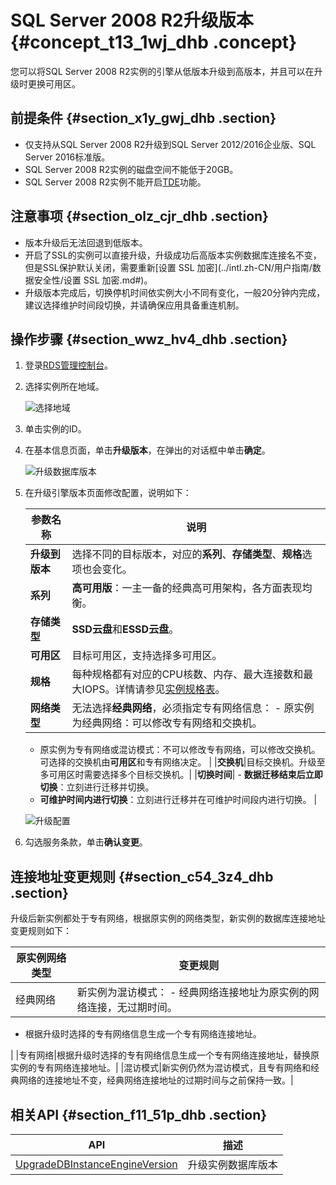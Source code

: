 # SQL Server 2008 R2升级版本 {#concept_t13_1wj_dhb .concept}

您可以将SQL Server 2008 R2实例的引擎从低版本升级到高版本，并且可以在升级时更换可用区。

## 前提条件 {#section_x1y_gwj_dhb .section}

-   仅支持从SQL Server 2008 R2升级到SQL Server 2012/2016企业版、SQL Server 2016标准版。
-   SQL Server 2008 R2实例的磁盘空间不能低于20GB。
-   SQL Server 2008 R2实例不能开启[TDE](../intl.zh-CN/用户指南/数据安全性/设置透明数据加密.md#)功能。

## 注意事项 {#section_olz_cjr_dhb .section}

-   版本升级后无法回退到低版本。
-   开启了SSL的实例可以直接升级，升级成功后高版本实例数据库连接名不变，但是SSL保护默认关闭，需要重新[设置 SSL 加密](../intl.zh-CN/用户指南/数据安全性/设置 SSL 加密.md#)。
-   升级版本完成后，切换停机时间依实例大小不同有变化，一般20分钟内完成，建议选择维护时间段切换，并请确保应用具备重连机制。

## 操作步骤 {#section_wwz_hv4_dhb .section}

1.  登录[RDS管理控制台](https://rds.console.aliyun.com/)。
2.  选择实例所在地域。

    ![选择地域](http://static-aliyun-doc.oss-cn-hangzhou.aliyuncs.com/assets/img/7814/155719805936543_zh-CN.png)

3.  单击实例的ID。
4.  在基本信息页面，单击**升级版本**，在弹出的对话框中单击**确定**。

    ![升级数据库版本](http://static-aliyun-doc.oss-cn-hangzhou.aliyuncs.com/assets/img/142817/155719805941115_zh-CN.png)

5.  在升级引擎版本页面修改配置，说明如下：

    |参数名称|说明|
    |----|--|
    |**升级到版本**|选择不同的目标版本，对应的**系列**、**存储类型**、**规格**选项也会变化。|
    |**系列**|**高可用版**：一主一备的经典高可用架构，各方面表现均衡。|
    |**存储类型**|**SSD云盘**和**ESSD云盘**。|
    |**可用区**|目标可用区，支持选择多可用区。|
    |**规格**|每种规格都有对应的CPU核数、内存、最大连接数和最大IOPS。详情请参见[实例规格表](../intl.zh-CN/云数据库RDS简介/实例规格/实例规格表.md#)。|
    |**网络类型**|无法选择**经典网络**，必须指定专有网络信息：     -   原实例为经典网络：可以修改专有网络和交换机。
    -   原实例为专有网络或混访模式：不可以修改专有网络，可以修改交换机。可选择的交换机由**可用区**和专有网络决定。
 |
    |**交换机**|目标交换机。升级至多可用区时需要选择多个目标交换机。|
    |**切换时间**|     -   **数据迁移结束后立即切换**：立刻进行迁移并切换。
    -   **可维护时间内进行切换**：立刻进行迁移并在可维护时间段内进行切换。
 |

    ![升级配置](http://static-aliyun-doc.oss-cn-hangzhou.aliyuncs.com/assets/img/142817/155719805941116_zh-CN.png)

6.  勾选服务条款，单击**确认变更**。

## 连接地址变更规则 {#section_c54_3z4_dhb .section}

升级后新实例都处于专有网络，根据原实例的网络类型，新实例的数据库连接地址变更规则如下：

|原实例网络类型|变更规则|
|-------|----|
|经典网络|新实例为混访模式： -   经典网络连接地址为原实例的网络连接，无过期时间。
-   根据升级时选择的专有网络信息生成一个专有网络连接地址。

 |
|专有网络|根据升级时选择的专有网络信息生成一个专有网络连接地址，替换原实例的专有网络连接地址。|
|混访模式|新实例仍然为混访模式，且专有网络和经典网络的连接地址不变，经典网络连接地址的过期时间与之前保持一致。|

## 相关API {#section_f11_51p_dhb .section}

|API|描述|
|---|--|
|[UpgradeDBInstanceEngineVersion](../intl.zh-CN/API参考/实例管理/UpgradeDBInstanceEngineVersion.md#)|升级实例数据库版本|


